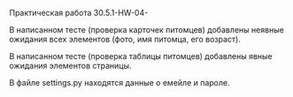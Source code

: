 Практическая работа 30.5.1-HW-04-

В написанном тесте (проверка карточек питомцев) добавлены неявные ожидания всех элементов (фото, имя питомца, его возраст). 

В написанном тесте (проверка таблицы питомцев) добавлены явные ожидания элементов страницы.

В файле settings.py находятся данные о емейле и пароле.
